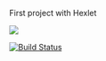 First project with Hexlet

[![](https://jitpack.io/v/gund3r/java-project-lvl1.svg)](https://jitpack.io/#gund3r/java-project-lvl1)

[![Build Status](https://travis-ci.org/gund3r/java-project-lvl1.svg?branch=master)](https://travis-ci.org/gund3r/java-project-lvl1)
